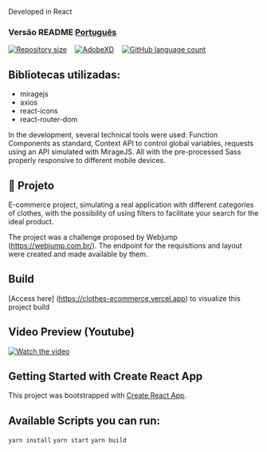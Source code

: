 Developed in React
###  Versão README [Português](./README.md) 
<div style="display: flex; gap:1rem;">
<a href="#">
<img alt="Repository size" src="https://img.shields.io/github/repo-size/GusRot/clothes-ecommerce">
</a>
<a href="https://xd.adobe.com/view/bcf73053-f8e6-431c-9eb0-bf24304f6fff-e9a4/grid">
  <img alt="AdobeXD" src="https://img.shields.io/badge/Acessar%20Layout%20-AdobeXD-%2304D361">
</a>
<a href="#">
<img alt="GitHub language count" src="https://img.shields.io/github/languages/count/GusRot/clothes-ecommerce?color=%2304D361">
</a>
</div>

## Bibliotecas utilizadas:

-   miragejs
-   axios
-   react-icons
-   react-router-dom

In the development, several technical tools were used: Function Components as standard, Context API to control global variables, requests using an API simulated with MirageJS. All with the pre-processed Sass properly responsive to different mobile devices.


## 📝 Projeto

E-commerce project, simulating a real application with different categories of clothes, with the possibility of using filters to facilitate your search for the ideal product.

The project was a challenge proposed by Webjump (https://webjump.com.br/). The endpoint for the requisitions and layout were created and made available by them.

## Build

[Access here] (https://clothes-ecommerce.vercel.app) to visualize this project build

## Video Preview (Youtube)

[![Watch the video](https://img.youtube.com/vi/3FnHoyU9QpY/maxresdefault.jpg)](https://youtu.be/3FnHoyU9QpY)


## Getting Started with Create React App

This project was bootstrapped with [Create React App](https://github.com/facebook/create-react-app).

## Available Scripts you can run:

`yarn install`
`yarn start`
`yarn build`
